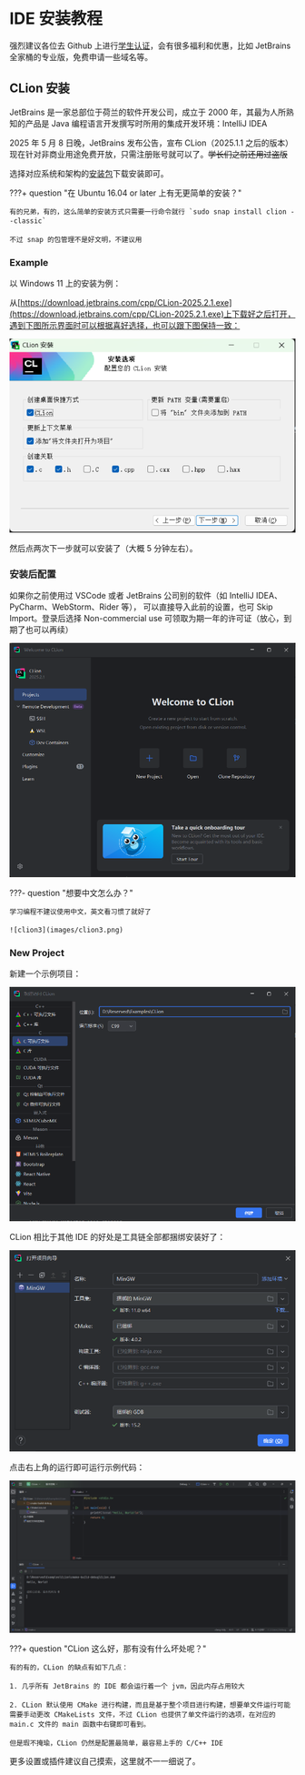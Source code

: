 # IDE 安装教程

强烈建议各位去 Github 上进行[学生认证](https://github.com/education)，会有很多福利和优惠，比如 JetBrains 全家桶的专业版，免费申请一些域名等。

## CLion 安装

JetBrains 是一家总部位于荷兰的软件开发公司，成立于 2000 年，其最为人所熟知的产品是 Java 编程语言开发撰写时所用的集成开发环境：IntelliJ IDEA

2025 年 5 月 8 日晚，JetBrains 发布公告，宣布 CLion（2025.1.1 之后的版本） 现在针对非商业用途免费开放，只需注册账号就可以了。~~学长们之前还用过盗版~~

选择对应系统和架构的[安装包](https://www.jetbrains.com/clion/download)下载安装即可。

???+ question "在 Ubuntu 16.04 or later 上有无更简单的安装？"

    有的兄弟，有的，这么简单的安装方式只需要一行命令就行 `sudo snap install clion --classic`

    不过 snap 的包管理不是好文明，不建议用

### Example

以 Windows 11 上的安装为例：

从[https://download.jetbrains.com/cpp/CLion-2025.2.1.exe](https://download.jetbrains.com/cpp/CLion-2025.2.1.exe)上下载好之后打开，遇到下图所示界面时可以根据喜好选择，也可以跟下图保持一致：

![clion1](images/clion1.png)

然后点两次下一步就可以安装了（大概 5 分钟左右）。

### 安装后配置

如果你之前使用过 VSCode 或者 JetBrains 公司别的软件（如 IntelliJ IDEA、PyCharm、WebStorm、Rider 等），
可以直接导入此前的设置，也可 Skip Import。登录后选择 Non-commercial use 可领取为期一年的许可证（放心，到期了也可以再续）

![clion2](images/clion2.png)

???- question "想要中文怎么办？"

    学习编程不建议使用中文，英文看习惯了就好了

    ![clion3](images/clion3.png)

### New Project

新建一个示例项目：

![clion4](images/clion4.png)

CLion 相比于其他 IDE 的好处是工具链全部都捆绑安装好了：

![clion5](images/clion5.png)

点击右上角的运行即可运行示例代码：

![clion6](images/clion6.png)

???+ question "CLion 这么好，那有没有什么坏处呢？"

    有的有的，CLion 的缺点有如下几点：

    1. 几乎所有 JetBrains 的 IDE 都会运行着一个 jvm，因此内存占用较大

    2. CLion 默认使用 CMake 进行构建，而且是基于整个项目进行构建，想要单文件运行可能需要手动更改 CMakeLists 文件，不过 CLion 也提供了单文件运行的选项，在对应的 main.c 文件的 main 函数中右键即可看到。

    但是瑕不掩瑜，CLion 仍然是配置最简单，最容易上手的 C/C++ IDE

更多设置或插件建议自己摸索，这里就不一一细说了。
